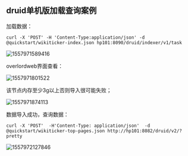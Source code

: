 ## druid单机版加载查询案例

加载数据：

```
curl -X 'POST' -H 'Content-Type:application/json' -d @quickstart/wikiticker-index.json hp101:8090/druid/indexer/v1/task
```

![1557971589416](https://user-images.githubusercontent.com/75486726/178937222-4020042f-bade-4e6a-abe6-2652bf441c2e.png)

overlordweb界面查看：

![1557971801522](https://user-images.githubusercontent.com/75486726/178937259-7bc3925a-45c4-495c-9efc-7bfe9a9b22ac.png)

该节点内存至少3g以上否则导入很可能失败；

![1557971874113](https://user-images.githubusercontent.com/75486726/178937290-542c7d90-c92e-452e-8436-d54ce1446899.png)

数据导入成功，查询数据：

```
curl -X 'POST'  -H'Content-Type: application/json'  -d @quickstart/wikiticker-top-pages.json http://hp101:8082/druid/v2/?pretty
```

![1557972127846](https://user-images.githubusercontent.com/75486726/178937332-679faeac-3ad8-44d2-979e-71a6156c7f57.png)

